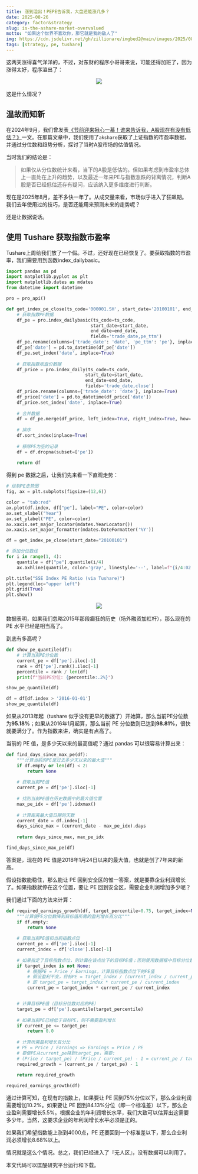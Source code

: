 ```yaml
---
title: 涨到溢出！PEPE告诉我，大盘还能涨几多？
date: 2025-08-26
category: factor&strategy
slug: is-the-ashare-market-overvalued
motto: "如果这个世界不喜欢你，那它就是我的敌人了"
img: https://cdn.jsdelivr.net/gh/zillionare/imgbed2@main/images/2025/08/title.jpg
tags: [strategy, pe, tushare]
---
```


这两天涨得喜气洋洋的，不过，对东财的程序小哥哥来说，可能还得加班了，因为涨得太好，程序溢出了：

<!-- more --->

<div style='width:66%;text-align:center;margin: 0 auto 1rem'>
<img src='https://cdn.jsdelivr.net/gh/zillionare/imgbed2@main/images/2025/08/20250825205342.png'>
<span style='font-size:0.8em;display:inline-block;width:100%;text-align:center;color:grey'></span>
</div>

这是什么情况？

## 温故而知新

在2024年9月，我们曾发表[《节前迎来揪心一幕！谁来告诉我，A股现在有没有低估？》](https://www.jieyu.ai/blog/posts/factor-strategy/Is-the-A-share-market-undervalued)一文。在那篇文章中，我们使用了`akshare`获取了上证指数的市盈率数据，并通过分位数和趋势分析，探讨了当时A股市场的估值情况。

当时我们的结论是：

> 如果仅从分位数统计来看，当下的A股是低估的。但如果考虑到市盈率总体上一直处在上升的趋势，以及最近一年来PE与指数涨跌的背离情况，判断A股是否已经低估还存有疑问，应该纳入更多维度进行判断。

现在是2025年8月，差不多快一年了。从成交量来看，市场似乎进入了狂飙期。我们去年使用过的技巧，是否还能用来预测未来的走势呢？

还是让数据说话。

## 使用 Tushare 获取指数市盈率

Tushare上周给我们放了一个假。不过，还好现在已经恢复了。要获取指数的市盈率，我们需要用到函数index_dailybasic。

<!--PAID CONTENT START-->

```python
import pandas as pd
import matplotlib.pyplot as plt
import matplotlib.dates as mdates
from datetime import datetime

pro = pro_api()
```
<!--PAID CONTENT END-->

```python
def get_index_pe_close(ts_code='000001.SH', start_date='20100101', end_date='20250825'):
    # 获取指数PE数据
    df_pe = pro.index_dailybasic(ts_code=ts_code, 
                                start_date=start_date, 
                                end_date=end_date, 
                                fields='trade_date,pe_ttm')
    df_pe.rename(columns={'trade_date': 'date', 'pe_ttm': 'pe'}, inplace=True)
    df_pe['date'] = pd.to_datetime(df_pe['date'])
    df_pe.set_index('date', inplace=True)
    
    # 获取指数收盘价数据
    df_price = pro.index_daily(ts_code=ts_code,
                              start_date=start_date,
                              end_date=end_date,
                              fields='trade_date,close')
    df_price.rename(columns={'trade_date': 'date'}, inplace=True)
    df_price['date'] = pd.to_datetime(df_price['date'])
    df_price.set_index('date', inplace=True)
    
    # 合并数据
    df = df_pe.merge(df_price, left_index=True, right_index=True, how='inner')
    
    # 排序
    df.sort_index(inplace=True)
    
    # 移除PE为空的记录
    df = df.dropna(subset=['pe'])
    
    return df
```

得到 pe 数据之后，让我们先来看一下直观走势：

```python
# 绘制PE走势图
fig, ax = plt.subplots(figsize=(12,6))

color = "tab:red"
ax.plot(df.index, df["pe"], label="PE", color=color)
ax.set_xlabel("Year")
ax.set_ylabel("PE", color=color)
ax.xaxis.set_major_locator(mdates.YearLocator())
ax.xaxis.set_major_formatter(mdates.DateFormatter('%Y'))

df = get_index_pe_close(start_date="20100101")

# 添加分位数线
for i in range(1, 4):
    quantile = df["pe"].quantile(i/4)
    ax.axhline(quantile, color='gray', linestyle='--', label=f"{i/4:02.0%}")

plt.title("SSE Index PE Ratio (via Tushare)")
plt.legend(loc="upper left")
plt.grid(True)
plt.show()
```

<!-- BEGIN IPYNB STRIPOUT -->
<div style='width:66%;text-align:center;margin: 0 auto 1rem'>
<img src='https://cdn.jsdelivr.net/gh/zillionare/imgbed2@main/images/2025/08/20250825204156.png'>
<span style='font-size:0.8em;display:inline-block;width:100%;text-align:center;color:grey'></span>
</div>
<!-- END IPYNB STRIPOUT -->

数据表明，如果我们忽略2015年那段癫狂的历史（场外融资加杠杆），那么现在的 PE 水平已经是相当高了。

到底有多高呢？

```python
def show_pe_quantile(df):
    # 计算当前PE分位数
    current_pe = df['pe'].iloc[-1]
    rank = df['pe'].rank().iloc[-1]
    percentile = rank / len(df)
    print(f"当前PE分位: {percentile:.2%}")

show_pe_quantile(df)

df = df[df.index > '2016-01-01']
show_pe_quantile(df)
```

如果从2013年起（tushare 似乎没有更早的数据了）开始算，那么当前PE分位数为**95.18%**；如果从2016年1月起算，那么当前 PE 分位数则已达到**98.81%**，很快就要满分了。作为指数来讲，确实是有点高了。

当前的 PE 值，是多少天以来的最高值呢？通过 pandas 可以很容易计算出来：

```python
def find_days_since_max_pe(df):
    """计算当前的PE是过去多少天以来的最大值"""
    if df.empty or len(df) < 2:
        return None
    
    # 获取当前PE值
    current_pe = df['pe'].iloc[-1]
    
    # 找到当前PE值在历史数据中的最大值位置
    max_pe_idx = df['pe'].idxmax()
    
    # 计算距离最大值日期的天数
    current_date = df.index[-1]
    days_since_max = (current_date - max_pe_idx).days
    
    return days_since_max, max_pe_idx

find_days_since_max_pe(df)
```

答案是，现在的 PE 值是2018年1月24日以来的最大值，也就是创了7年来的新高。

假设指数能稳住，那么能让 PE 回到安全区的惟一答案，就是要靠企业利润增长了。如果指数就停在这个位置，要让 PE 回到安全区，需要企业利润增加多少呢？

我们通过下面的方法来计算：

```python
def required_earnings_growth(df, target_percentile=0.75, target_index=None):
    """计算使PE分位数降到目标值所需的盈利增长百分比"""
    if df.empty:
        return None
    
    # 获取当前PE值和当前指数点位
    current_pe = df['pe'].iloc[-1]
    current_index = df['close'].iloc[-1]
    
    # 如果指定了目标指数点位，则计算在该点位下的目标PE值；否则使用数据框中目标分位数对应的PE值
    if target_index is not None:
        # 根据PE = Price / Earnings，计算目标指数点位下的PE值
        # 假设盈利不变，目标PE = target_index / (current_index / current_pe)
        # 即 target_pe = target_index * current_pe / current_index
        current_pe = target_index * current_pe / current_index


    # 计算目标PE值（目标分位数对应的PE）
    target_pe = df['pe'].quantile(target_percentile)
    
    # 如果当前PE已经低于目标PE，则不需要盈利增长
    if current_pe <= target_pe:
        return 0.0
    
    # 计算所需盈利增长百分比
    # PE = Price / Earnings => Earnings = Price / PE
    # 要使PE从current_pe降到target_pe，需要:
    # (Price / target_pe) / (Price / current_pe) - 1 = current_pe / target_pe - 1
    required_growth = (current_pe / target_pe) - 1
    
    return required_growth

required_earnings_growth(df)
```

通过计算可知，在现有的指数上，如果要让 PE 回到75%分位以下，那么企业利润需要增加10.2%。如果要让 PE 回到84.13%分位（即一个标准差）以下，那么企业盈利需要增长5.5%。根据企业的年利润增长水平，我们大致可以估算出这需要多少年。当然，这要求企业的年利润增长水平必须是正的。

如果我们希望指数能上涨到4000点，PE 还要回到一个标准差以下，那么企业利润必须增长8.68%以上。

情况就是这么个情况。总之，我们已经进入了『无人区』，没有数据可以利用了。

本文代码可以匡醍研究平台运行和下载。
